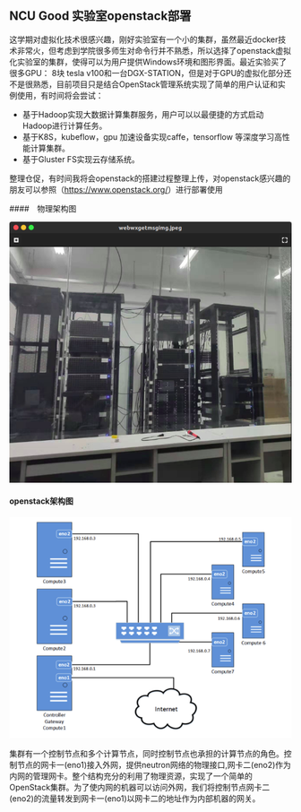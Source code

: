 ## NCU Good 实验室openstack部署

这学期对虚拟化技术很感兴趣，刚好实验室有一个小的集群，虽然最近docker技术非常火，但考虑到学院很多师生对命令行并不熟悉，所以选择了openstack虚拟化实验室的集群，使得可以为用户提供Windows环境和图形界面。最近实验买了很多GPU： 8块 tesla v100和一台DGX-STATION，但是对于GPU的虚拟化部分还不是很熟悉，目前项目只是结合OpenStack管理系统实现了简单的用户认证和实例使用，有时间将会尝试：
- 基于Hadoop实现大数据计算集群服务，用户可以以最便捷的方式启动Hadoop进行计算任务。
- 基于K8S，kubeflow，gpu 加速设备实现caffe，tensorflow 等深度学习高性能计算集群。
- 基于Gluster FS实现云存储系统。

整理仓促，有时间我将会openstack的搭建过程整理上传，对openstack感兴趣的朋友可以参照（<https://www.openstack.org/>）进行部署使用

####　物理架构图

![1565714719822](img/1565714719822.png)  

#### openstack架构图

![1565714865857](img/1565714865857.png)

集群有一个控制节点和多个计算节点，同时控制节点也承担的计算节点的角色。控制节点的网卡一(eno1)接入外网，提供neutron网络的物理接口,网卡二(eno2)作为内网的管理网卡。整个结构充分的利用了物理资源，实现了一个简单的OpenStack集群。为了使内网的机器可以访问外网，我们将控制节点网卡二(eno2)的流量转发到网卡一(eno1)以网卡二的地址作为内部机器的网关。
